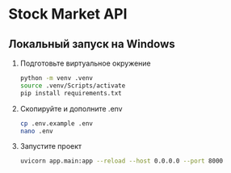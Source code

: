 # Stock Market API

## Локальный запуск на Windows

1. Подготовьте виртуальное окружение

    ```bash
    python -m venv .venv
    source .venv/Scripts/activate
    pip install requirements.txt
    ```

2. Скопируйте и дополните .env
    
    ```bash
    cp .env.example .env
    nano .env
    ```

3. Запустите проект

    ```bash
    uvicorn app.main:app --reload --host 0.0.0.0 --port 8000
    ```